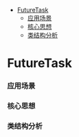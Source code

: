 - [FutureTask](#FutureTask)
  - [应用场景](#应用场景)
  - [核心思想](#核心思想)
  - [类结构分析](#类结构分析)

# FutureTask

### 应用场景

### 核心思想

### 类结构分析
